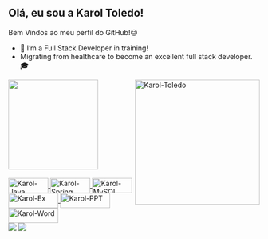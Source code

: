 ## Olá, eu sou a Karol Toledo!
Bem Vindos ao meu perfil do GitHub!😜

- 🌱  I’m a Full Stack Developer in training!
- Migrating from healthcare to become an excellent full stack developer. 🎓

 <div>
  <a href="https://github.com/karooltooledo">
  <img height="180em" src="https://github-readme-stats.vercel.app/api?username=karooltooledo&show_icons=true&theme=algolia&include_all_commits=true&count_private=true"/>
  <img align="right" alt="Karol-Toledo" height="250" width="250"src="https://cdn.discordapp.com/attachments/860204652707708969/870820103002923008/picasion.com_33e6eeda901dfb78e2c985f673b8ca7e.gif">
</div>
 
<div style="display: inline_block"><br>
  <img align="center" alt="Karol-Java" height="30" width="80" src="https://img.shields.io/badge/Java-ED8B00?style=for-the-badge&logo=java&logoColor=white">
  <img align="center" alt="Karol-Spring" height="30" width="80" src="https://img.shields.io/badge/Spring-6DB33F?style=for-the-badge&logo=spring&logoColor=white">
  <img align="center" alt="Karol-MySQL" height="30" width="80" src="https://img.shields.io/badge/MySQL-00000F?style=for-the-badge&logo=mysql&logoColor=white">
  <img align="center" alt="Karol-Ex" height="30" width="100" src="https://img.shields.io/badge/Microsoft_Excel-217346?style=for-the-badge&logo=microsoft-excel&logoColor=white">
  <img align="center" alt="Karol-PPT" height="30" width="100" src="https://img.shields.io/badge/Microsoft_PowerPoint-B7472A?style=for-the-badge&logo=microsoft-powerpoint&logoColor=white">
  <img align="center" alt="Karol-Word" height="30" width="100" src="https://img.shields.io/badge/Microsoft_Word-2B579A?style=for-the-badge&logo=microsoft-word&logoColor=white">

</div>
  
  
  <div> 
  <a href="karoltoledo71@hotmail.com"target="_blank"><img src="https://img.shields.io/badge/Microsoft_Outlook-0078D4?style=for-the-badge&logo=microsoft-outlook&logoColor=white" target="_blank"></a>
 	<a href="https://www.linkedin.com/in/karoline-toledo-1a76a2153/" target="_blank"><img src="https://img.shields.io/badge/-LinkedIn-%230077B5?style=for-the-badge&logo=linkedin&logoColor=white" target="_blank"></a> 
    
   
